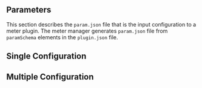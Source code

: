 Parameters
----------

This section describes the `param.json` file that is the input configuration to a meter plugin. The meter manager generates `param.json` file from `paramSchema` elements in the `plugin.json` file.


## Single Configuration


## Multiple Configuration




